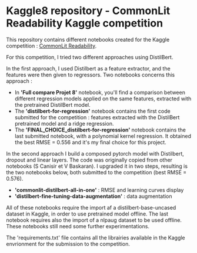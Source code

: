 # Kaggle8 repository - CommonLit Readability Kaggle competition
  
This repository contains different notebooks created for the Kaggle competition : [CommonLit Readability](https://www.kaggle.com/c/commonlitreadabilityprize).

For this competition, I tried two different approaches using DistilBert.   
  
In the first approach, I used Distilbert as a feature extractor, and the features were then given to regressors. Two notebooks concerns this approach :   
* In **'Full compare Projet 8'** notebook, you'll find a comparison between different regression models applied on the same features, extracted with the pretrained DistilBert model.   
* The **'distilbert-for-regression'** notebook contains the first code submitted for the competition : features extracted with the DistilBert pretrained model and a ridge regression.  
* The **'FINAL_CHOICE_distilbert-for-regression'** notebook contains the last submitted notebook, with a polynomial kernel regression. It obtained the best RMSE = 0.556 and it's my final choice for this project.    
  
In the second approach I build a composed pytorch model with Distilbert, dropout and linear layers. The code was originally copied from other notebooks (S Canisir et V Baskaran). I upgraded it in two steps, resulting is the two notebooks below, both submitted to the competition (best RMSE = 0.576).  
* **'commonlit-distilbert-all-in-one'** : RMSE and learning curves display 
* **'distilbert-fine-tuning-data-augmentation'** : data augmentation
  
All of these notebooks require the import af a distilbert-base-uncased dataset in Kaggle, in order to use pretrained model offline. The last notebook requires also the import of a nlpaug dataset to be used offline. These notebooks still need some further experimentations.   
    
The 'requirements.txt' file contains all the librairies available in the Kaggle envrionment for the submission to the competition.